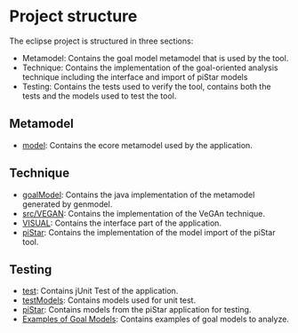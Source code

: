 # Project structure

The eclipse project is structured in three sections:

* Metamodel: Contains the goal model metamodel that is used by the tool.
* Technique: Contains the implementation of the goal-oriented analysis technique including the interface and import of piStar models
* Testing: Contains the tests used to verify the tool, contains both the tests and the models used to test the tool.

## Metamodel

* [model](https://github.com/CarlosCanoGenoves/VeGAn-Tool/tree/main/GoalModel/model): Contains the ecore metamodel used by the application.


## Technique

* [goalModel](https://github.com/CarlosCanoGenoves/VeGAn-Tool/tree/main/GoalModel/src/goalModel): Contains the java implementation of the metamodel generated by genmodel.
* [src/VEGAN](https://github.com/CarlosCanoGenoves/VeGAn-Tool/tree/main/GoalModel/src/VEGAN): Contains the implementation of the VeGAn technique.
* [VISUAL](https://github.com/CarlosCanoGenoves/VeGAn-Tool/tree/main/GoalModel/src/VISUAL): Contains the interface part of the application.
* [piStar](https://github.com/CarlosCanoGenoves/VeGAn-Tool/tree/main/GoalModel/src/piStar): Contains the implementation of the model import of the piStar tool.


## Testing

* [test](https://github.com/CarlosCanoGenoves/VeGAn-Tool/tree/main/GoalModel/test/test): Contains jUnit Test of the application.
* [testModels](https://github.com/CarlosCanoGenoves/VeGAn-Tool/tree/main/GoalModel/testModels): Contains models used for unit test.
* [piStar](https://github.com/CarlosCanoGenoves/VeGAn-Tool/tree/main/GoalModel/piStar): Contains models from the piStar application for testing.
* [Examples of Goal Models](https://github.com/CarlosCanoGenoves/VeGAn-Tool/tree/main/GoalModel/Examples%20of%20Goal%20Models): Contains examples of goal models to analyze.

